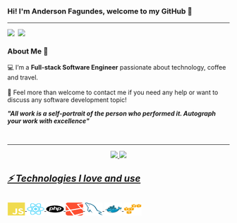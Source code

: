 ### Hi! I'm Anderson Fagundes, welcome to my GitHub 🌱

<hr/>

<a href="https://www.linkedin.com/in/anderson-fagundes/">
  <img align="left" width="24px" src="https://cdn.jsdelivr.net/npm/simple-icons@v3/icons/linkedin.svg"  />
</a>
<a href="mailto:anderson.fagundes4@gmail.com">
  <img align="left" width="26px" src="https://cdn.jsdelivr.net/npm/simple-icons@v3/icons/gmail.svg" />
</a>

<br/>

### About Me 🚀


💻 I’m a **Full-stack Software Engineer** passionate about technology, coffee and travel. </br> </br>
💬 Feel more than welcome to contact me if you need any help or want to discuss any software development topic! 
   
 <strong><i>"All work is a self-portrait of the person who performed it. Autograph your work with excellence"</strong>
  
  <br/>
    
<hr />

<div align="center">
  <a href="https://github.com/andersonfagundes">
  <img height="180em" src="https://github-readme-stats.vercel.app/api?username=andersonfagundes&show_icons=true&theme=gradient&include_all_commits=true&count_private=true"/>
  <img height="180em" src="https://github-readme-stats.vercel.app/api/top-langs/?username=andersonfagundes&layout=compact&langs_count=7&theme=gradient"/>
</div>

## ⚡ Technologies I love and use
  
<div style="display: inline_block"><br>
  <!--<img align="center" title="Java" alt="Java" height="30" width="40" src="https://raw.githubusercontent.com/devicons/devicon/master/icons/java/java-plain.svg">-->
  <!--<img align="center" title="Spring" alt="Spring" height="30" width="40" src="https://raw.githubusercontent.com/devicons/devicon/master/icons/spring/spring-original.svg">-->
  <img align="center" title="JS" alt="JS" height="30" width="40" src="https://raw.githubusercontent.com/devicons/devicon/master/icons/javascript/javascript-plain.svg">
  <img align="center" title="React" alt="React" height="30" width="40" src="https://raw.githubusercontent.com/devicons/devicon/master/icons/react/react-original.svg">
  <img align="center" title="PHP" alt="PHP" height="30" width="40" src="https://raw.githubusercontent.com/devicons/devicon/master/icons/php/php-plain.svg">
  <img align="center" title="Laravel" alt="Laravel" height="30" width="40" src="https://raw.githubusercontent.com/devicons/devicon/master/icons/laravel/laravel-plain.svg" >
  <img align="center" title="MySQL" alt="MySQL" height="30" width="40" src="https://raw.githubusercontent.com/devicons/devicon/master/icons/mysql/mysql-original.svg">
  <img align="center" title="Docker" alt="Docker" height="30" width="40" src="https://raw.githubusercontent.com/devicons/devicon/master/icons/docker/docker-original.svg">
  <img align="center" title="AWS" alt="AWS" height="30" width="40" src="https://raw.githubusercontent.com/devicons/devicon/master/icons/amazonwebservices/amazonwebservices-original.svg">                                                      
</div>
